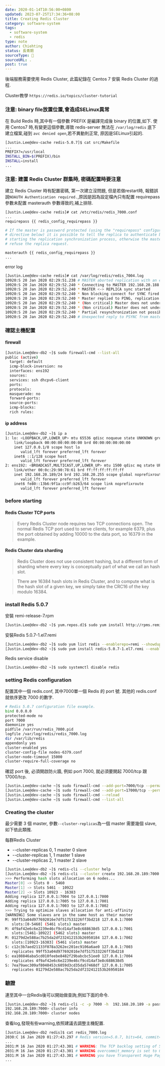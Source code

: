 ```yaml
---
date: 2020-01-14T10:56:00+0800
updated: 2023-07-25T17:34:36+08:00
title: Creating Redis Cluster
category: software-system
tags:
  - software-system
  - redis
type: note
author: Chiehting
status: 長青期
sourceType: 📜️
sourceURL: .
post: true
---
```


後端服務需要使用 Redis Cluster, 此篇紀錄在 Centos 7 安裝 Redis Cluster 的過程.

<!--more-->

Cluster教學 `https://redis.io/topics/cluster-tutorial`

### 注意: binary file放置位置,會造成SELinux異常

在 Build Redis 時,其中有一個參數 PREFIX 是編譯完成後 binary 的位置,如下. 使用 Centos7 時,有變更這個參數,導致 redis-server 無法在 `/var/log/redis` 底下建立檔案,碰到 `avc denied open`,若不異動則正常, 原因是SELinux引起的.

```bash
[Justin.Lee@dev-cache redis-5.0.7]$ cat src/Makefile
...
PREFIX?=/usr/local
INSTALL_BIN=$(PREFIX)/bin
INSTALL=install
...
```

### 注意: 建置 Redis Cluster 群集時, 密碼配置時要注意

建立 Redis Cluster 時有配置密碼, 第一次建立沒問題, 但是若做restart時, 報錯誤說`NOAUTH Authentication required.`,原因是因為設定檔內只有配置 requirepass 參數未配置 masterauth 參數導致的,補上排除.

```bash
[Justin.Lee@dev-cache redis]# cat /etc/redis/redis_7000.conf
...
requirepass {{ redis_config_requirepass }}

# If the master is password protected (using the "requirepass" configuration
# directive below) it is possible to tell the replica to authenticate before
# starting the replication synchronization process, otherwise the master will
# refuse the replica request.

masterauth {{ redis_config_requirepass }}
...
```

error log

```bash
[Justin.Lee@dev-cache redis]# cat /var/log/redis/redis_7004.log
10920:S 20 Jan 2020 02:29:51.238 # MASTER aborted replication with an error: NOAUTH Authentication required.
10920:S 20 Jan 2020 02:29:52.240 * Connecting to MASTER 192.168.20.188:7002
10920:S 20 Jan 2020 02:29:52.240 * MASTER <-> REPLICA sync started
10920:S 20 Jan 2020 02:29:52.240 * Non blocking connect for SYNC fired the event.
10920:S 20 Jan 2020 02:29:52.240 * Master replied to PING, replication can continue...
10920:S 20 Jan 2020 02:29:52.240 * (Non critical) Master does not understand REPLCONF listening-port: -NOAUTH Authentication required.
10920:S 20 Jan 2020 02:29:52.240 * (Non critical) Master does not understand REPLCONF capa: -NOAUTH Authentication required.
10920:S 20 Jan 2020 02:29:52.240 * Partial resynchronization not possible (no cached master)
10920:S 20 Jan 2020 02:29:52.240 # Unexpected reply to PSYNC from master: -NOAUTH Authentication required.
```


### 確認主機配置

#### firewall

```bash
[Justin.Lee@dev-db2 ~]$ sudo firewall-cmd --list-all
public (active)
  target: default
  icmp-block-inversion: no
  interfaces: ens192
  sources:
  services: ssh dhcpv6-client
  ports:
  protocols:
  masquerade: no
  forward-ports:
  source-ports:
  icmp-blocks:
  rich rules:
```

#### ip address

```bash
[Justin.Lee@dev-db2 ~]$ ip a
1: lo: <LOOPBACK,UP,LOWER_UP> mtu 65536 qdisc noqueue state UNKNOWN group default qlen 1000
    link/loopback 00:00:00:00:00:00 brd 00:00:00:00:00:00
    inet 127.0.0.1/8 scope host lo
       valid_lft forever preferred_lft forever
    inet6 ::1/128 scope host
       valid_lft forever preferred_lft forever
2: ens192: <BROADCAST,MULTICAST,UP,LOWER_UP> mtu 1500 qdisc mq state UP group default qlen 1000
    link/ether 00:0c:29:90:78:61 brd ff:ff:ff:ff:ff:ff
    inet 192.168.20.189/24 brd 192.168.20.255 scope global noprefixroute ens192
       valid_lft forever preferred_lft forever
    inet6 fe80::13b6:9f1a:cc9f:b263/64 scope link noprefixroute
       valid_lft forever preferred_lft forever
```

### before starting

#### Redis Cluster TCP ports

> Every Redis Cluster node requires two TCP connections open. The normal Redis TCP port used to serve clients, for example 6379, plus the port obtained by adding 10000 to the data port, so 16379 in the example.

#### Redis Cluster data sharding

>Redis Cluster does not use consistent hashing, but a different form of sharding where every key is conceptually part of what we call an hash slot.

>There are 16384 hash slots in Redis Cluster, and to compute what is the hash slot of a given key, we simply take the CRC16 of the key modulo 16384.

### install Redis 5.0.7

安裝 remi-release-7.rpm

```bash
[Justin.Lee@dev-db2 ~]$ yum.repos.d]$ sudo yum install http://rpms.remirepo.net/enterprise/remi-release-7.rpm
```

安裝Redis 5.0.7-1.el7.remi   

```bash
[Justin.Lee@dev-db2 ~]$ sudo yum list redis --enablerepo=remi --showduplicates
[Justin.Lee@dev-db2 ~]$ sudo yum install redis-5.0.7-1.el7.remi --enablerepo=remi
```

Redis service disable

```bash
[Justin.Lee@dev-db2 ~]$ sudo systemctl disable redis
```

### setting Redis configuration

配置其中一個 redis.conf, 其中7000單一個 Redis 的 port 號. 其他的 redis.conf 就依序更改 7000 的數字.

```bash
# Redis 5.0.7 configuration file example.
bind 0.0.0.0
protected-mode no
port 7000
daemonize yes
pidfile /var/run/redis_7000.pid
logfile /var/log/redis/redis_7000.log
dir /var/lib/redis
appendonly yes
cluster-enabled yes
cluster-config-file nodes-6379.conf
cluster-node-timeout 15000
cluster-require-full-coverage no
```

確認 port 後, 必須開啟防火牆, 例如 port 7000, 就必須要開起 7000/tcp 跟 17000/tcp.

```bash
[Justin.Lee@dev-cache ~]$ sudo firewall-cmd --add-port=7000/tcp --permanent
[Justin.Lee@dev-cache ~]$ sudo firewall-cmd --add-port=17000/tcp --permanent
[Justin.Lee@dev-cache ~]$ sudo firewall-cmd --reload
[Justin.Lee@dev-cache ~]$ sudo firewall-cmd --list-all
```

### Creating the cluster

最少需要 3 個 master, 參數`--cluster-replicas`為一個 master 需要幾個 slave, 如下依此類推.

每群Redis Cluster

* --cluster-replicas 0, 1 master 0 slave
* --cluster-replicas 1, 1 master 1 slave
* --cluster-replicas 2, 1 master 2 slave

```bash
[Justin.Lee@dev-db2 ~]$ redis-cli --cluster help
[Justin.Lee@dev-db2 ~]$ redis-cli --cluster create 192.168.20.189:7000 192.168.20.189:7001 192.168.20.189:7002 192.168.20.189:7003 192.168.20.189:7004 192.168.20.189:7005 --cluster-replicas 1 -a password
>>> Performing hash slots allocation on 6 nodes...
Master[0] -> Slots 0 - 5460
Master[1] -> Slots 5461 - 10922
Master[2] -> Slots 10923 - 16383
Adding replica 127.0.0.1:7004 to 127.0.0.1:7000
Adding replica 127.0.0.1:7005 to 127.0.0.1:7001
Adding replica 127.0.0.1:7003 to 127.0.0.1:7002
>>> Trying to optimize slaves allocation for anti-affinity
[WARNING] Some slaves are in the same host as their master
M: 99ff53a04d977692016e7df517533226ff3bd218 127.0.0.1:7000
   slots:[0-5460] (5461 slots) master
M: 4f9af42e6c6e2239e46cf9cd14af3e8c688638d5 127.0.0.1:7001
   slots:[5461-10922] (5462 slots) master
M: 01279d2e588ac7b25da2df232412153b26950184 127.0.0.1:7002
   slots:[10923-16383] (5461 slots) master
S: c12c3b7aed21133f078a3262ec201ec9106a6ae0 127.0.0.1:7003
   replicates 99ff53a04d977692016e7df517533226ff3bd218
S: ea108846aba5cd010feebe8482f29babcbc51ee0 127.0.0.1:7004
   replicates 4f9af42e6c6e2239e46cf9cd14af3e8c688638d5
S: 7ea79aec309af8048453c6059d3cd35da57468df 127.0.0.1:7005
   replicates 01279d2e588ac7b25da2df232412153b26950184
```

### 驗證

連至其中一台Redis後可以開始做查詢,例如下面的命令.

```bash
[Justin.Lee@dev-db2 ~]$ redis-cli -c -p 7000 -h  192.168.20.189 -a password
192.168.20.189:7000> cluster info
192.168.20.189:7000> cluster nodes
```

查看log,發現有些warning,依照建議去調整主機配置.

```bash
[Justin.Lee@dev-db2 redis]$ cat redis_7000.log
2030:C 16 Jan 2020 01:27:43.297 # Redis version=5.0.7, bits=64, commit=00000000, modified=0, pid=2030, just started
...
2031:M 16 Jan 2020 01:27:43.301 # WARNING: The TCP backlog setting of 511 cannot be enforced because /proc/sys/net/core/somaxconn is set to the lower value of 128.
2031:M 16 Jan 2020 01:27:43.301 # WARNING overcommit_memory is set to 0! Background save may fail under low memory condition. To fix this issue add 'vm.overcommit_memory = 1' to /etc/sysctl.conf and then reboot or run the command 'sysctl vm.overcommit_memory=1' for this to take effect.
2031:M 16 Jan 2020 01:27:43.301 # WARNING you have Transparent Huge Pages (THP) support enabled in your kernel. This will create latency and memory usage issues with Redis. To fix this issue run the command 'echo never > /sys/kernel/mm/transparent_hugepage/enabled' as root, and add it to your /etc/rc.local in order to retain the setting after a reboot. Redis must be restarted after THP is disabled.
...
```
